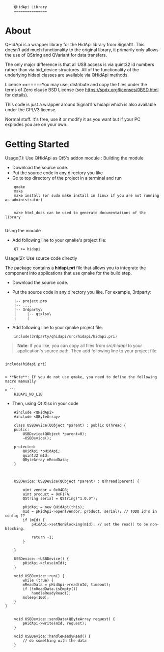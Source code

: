 		QHidApi Library
		===============
		
About
=====

QHidApi is a wrapper library for the HidApi library from Signal11. This doesn't
add much functionality to the original library, it primarily only allows the use 
of QString and QVariant for data transfers.

The only major difference is that all USB access is via quint32 id numbers 
rather than via hid_device structures. All of the functionality of the underlying
hidapi classes are available via QHidApi methods.

License
=======You may use, distribute and copy the files under the terms of
Zero clause BSD License (see https://spdx.org/licenses/0BSD.html for details).

This code is just a wrapper around Signal11's hidapi which is also available
under the GPLV3 license.

Normal stuff. It's free, use it or modify it as you want but if your PC explodes
you are on your own.

Getting Started
===============

Usage(1): Use QHidApi as Qt5's addon module :
Building the module 

* Download the source code.
* Put the source code in any directory you like
* Go to top directory of the project in a terminal and run

```
    qmake
    make
    make install (or sudo make install in linux if you are not running as administrator)


    make html_docs can be used to generate documentations of the library
    
```
Using the module

* Add following line to your qmake's project file:

```
    QT += hidapi
```

Usage(2): Use source code directly

The package contains a **hidapi.pri** file that allows you to integrate the component into applications that use qmake for the build step.

* Download the source code.

* Put the source code in any directory you like. For example, 3rdparty:

```
    |-- project.pro
    |-- ....
    |-- 3rdparty\
    |     |-- qtxlsx\
    |     |
```

* Add following line to your qmake project file:

```
    include(3rdparty/qhidapi/src/hidapi/hidapi.pri)
```

> **Note**: If you like, you can copy all files from *src/hidapi* to your application's source path. Then add following line to your project file:

> ```
    include(hidapi.pri)
```

> **Note**: If you do not use qmake, you need to define the following macro manually

> ```
    HIDAPI_NO_LIB
```


* Then, using Qt Xlsx in your code

```
	#include <QHidApi>
	#include <QByteArray>
	
	class USBDevice(QObject *parent) : public QThread {
	public:
		USBDevice(QObject *parent=0);
		~USBDevice();
		
	protected:
		QHidApi *pHidApi;
		quint32 mId;
		QByteArray mReadData;
	}
	
	
    
    USBDevice::USBDevice(QObject *parent) : QThread(parent) {
    
		uint vendor = 0x04D8;
		uint product = 0xF1FA;
		QString serial = QString("1.0.0");
		
        pHidApi = new QHidApi(this);
        mId = pHidApi->open(vendor, product, serial); // TODO id's in config ??
		if (mId) {
			pHidApi->setNonBlocking(mId); // set the read() to be non-blocking.
			
			return -1;
		}
		
	}
	
	USBDevice::~USBDevice() {
		pHidApi->close(mId);
	}
	
	void USBDevice::run() {
		while (true) {
        mReadData = pHidApi->read(mId, timeout);
        if (!mReadData.isEmpty())
            handleReadyRead();
        msleep(100);
    }
}

	
	void USBDevice::sendData(QByteArray request) {
		pHidApi->write(mId, request);
	}

	void USBDevice::handleReadyRead() {
		// do something with the data
	}
 ```
